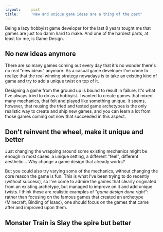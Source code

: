```yaml
---
layout:     post
title:      "New and unique game ideas are a thing of the past"
---
```


Being a lazy hobbyist game developer for the last 8 years tought me that games are just too damn hard to make. And one of the hardest parts, at least for me, is Game Design.

## No new ideas anymore

There are so many games coming out every day that it's no wonder there's no real "new ideas" anymore. As a casual game developer I've come to realize that the real winning strategy nowadays is to take an existing kind of game and try to add a unique twist on top of it.

Designing a game from the ground up is bound to result in failure. It's what I've always tried to do as a hobbyist. I wanted to create games that mixed many mechanics, that felt and played like something unique. It seems, however, that reusing the tried and tested game archetypes is the only realistic way to create and ship new games, and you can learn a lot from those games coming out now that succeeded in this aspect.

## Don't reinvent the wheel, make it unique and better

Just changing the wrapping around some existing mechanics might be enough in most cases: a unique setting, a different "feel", different aesthetic... Why change a game design that already works?

But you could also try varying some of the mechanics, without changing the core reason the game is fun. This is what I've been trying to do recently (without success), so I've come to admire the games that clearly originated from an existing archetype, but managed to improve on it and add unique twists. I think these are realistic examples of *"game design done right"*: rather than focusing on the famous games that created an archetype (Minecraft, Binding of Isaac), one should focus on the games that came after and improved upon them.

## Monster Train is Slay the spire but better
